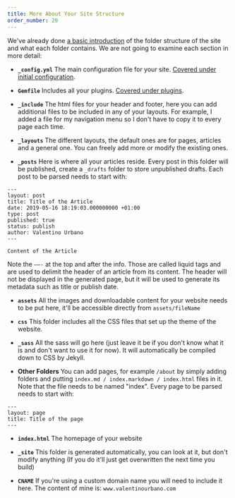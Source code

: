 ```yaml
---
title: More About Your Site Structure
order_number: 20
---
```


We've already done [a basic introduction](#site-structure) of the folder structure of the site and what each folder contains. We are not going to examine each section in more detail:

- **`_config.yml`**
The main configuration file for your site. [Covered under initial configuration](#Initial-configuration).

- **`Gemfile`**
Includes all your plugins. [Covered under plugins](#Plugins).

- **`_include`**
The html files for your header and footer, here you can add additional files to be included in any of your layouts. For example, I added a file for my navigation menu so I don't have to copy it to every page each time.

- **`_layouts`**
The different layouts, the default ones are for pages, articles and a general one. You can freely add more or modify the existing ones.

- **`_posts`**
Here is where all your articles reside. Every post in this folder will be published, create a `_drafts` folder to store unpublished drafts. Each post to be parsed needs to start with:

```
---
layout: post
title: Title of the Article
date: 2019-05-16 18:19:03.000000000 +01:00
type: post
published: true
status: publish
author: Valentino Urbano
---

Content of the Article
```

Note the `——-` at the top and after the info. Those are called liquid tags and are used to delimit the header of an article from its content. The header will not be displayed in the generated page, but it will be used to generate its metadata such as title or publish date.

- **`assets`**
All the images and downloadable content for your website needs to be put here, it'll be accessible directly from `assets/fileName`

- **`css`**
This folder includes all the CSS files that set up the theme of the website.

- **`_sass`**
All the sass will go here (just leave it be if you don't know what it is and don't want to use it for now). It will automatically be compiled down to CSS by Jekyll.

- **Other Folders**
You can add pages, for example `/about` by simply adding folders and putting `index.md / index.markdown / index.html` files in it. Note that the file needs to be named "index". Every page to be parsed needs to start with:

```
---
layout: page
title: Title of the page
---
```


- **`index.html`**
The homepage of your website

- **`_site`**
This folder is generated automatically, you can look at it, but don't modify anything (If you do it'll just get overwritten the next time you build)

- **`CNAME`**
If you're using a custom domain name you will need to include it here. The content of mine is: `www.valentinourbano.com`

